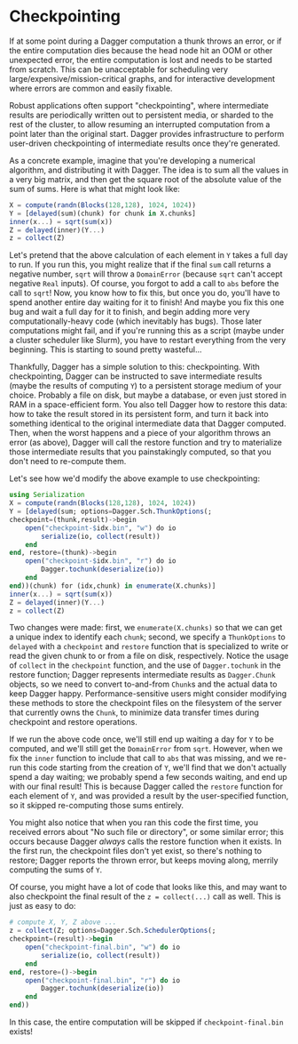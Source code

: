 # Checkpointing

If at some point during a Dagger computation a thunk throws an error, or if the
entire computation dies because the head node hit an OOM or other unexpected
error, the entire computation is lost and needs to be started from scratch.
This can be unacceptable for scheduling very large/expensive/mission-critical
graphs, and for interactive development where errors are common and easily
fixable.

Robust applications often support "checkpointing", where intermediate results
are periodically written out to persistent media, or sharded to the rest of the
cluster, to allow resuming an interrupted computation from a point later than
the original start. Dagger provides infrastructure to perform user-driven
checkpointing of intermediate results once they're generated.

As a concrete example, imagine that you're developing a numerical algorithm,
and distributing it with Dagger. The idea is to sum all the values in a very
big matrix, and then get the square root of the absolute value of the sum of
sums. Here is what that might look like:

```julia
X = compute(randn(Blocks(128,128), 1024, 1024))
Y = [delayed(sum)(chunk) for chunk in X.chunks]
inner(x...) = sqrt(sum(x))
Z = delayed(inner)(Y...)
z = collect(Z)
```

Let's pretend that the above calculation of each element in `Y` takes a full
day to run. If you run this, you might realize that if the final `sum` call
returns a negative number, `sqrt` will throw a `DomainError` (because `sqrt`
can't accept negative `Real` inputs). Of course, you forgot to add a call to
`abs` before the call to `sqrt`! Now, you know how to fix this, but once you
do, you'll have to spend another entire day waiting for it to finish! And maybe
you fix this one bug and wait a full day for it to finish, and begin adding
more very computationally-heavy code (which inevitably has bugs). Those later
computations might fail, and if you're running this as a script (maybe under a
cluster scheduler like Slurm), you have to restart everything from the very
beginning. This is starting to sound pretty wasteful...

Thankfully, Dagger has a simple solution to this: checkpointing. With
checkpointing, Dagger can be instructed to save intermediate results (maybe the
results of computing `Y`) to a persistent storage medium of your choice.
Probably a file on disk, but maybe a database, or even just stored in RAM in a
space-efficient form. You also tell Dagger how to restore this data: how to
take the result stored in its persistent form, and turn it back into something
identical to the original intermediate data that Dagger computed. Then, when
the worst happens and a piece of your algorithm throws an error (as above),
Dagger will call the restore function and try to materialize those intermediate
results that you painstakingly computed, so that you don't need to re-compute
them.

Let's see how we'd modify the above example to use checkpointing:

```julia
using Serialization
X = compute(randn(Blocks(128,128), 1024, 1024))
Y = [delayed(sum; options=Dagger.Sch.ThunkOptions(;
checkpoint=(thunk,result)->begin
    open("checkpoint-$idx.bin", "w") do io
        serialize(io, collect(result))
    end
end, restore=(thunk)->begin
    open("checkpoint-$idx.bin", "r") do io
        Dagger.tochunk(deserialize(io))
    end
end))(chunk) for (idx,chunk) in enumerate(X.chunks)]
inner(x...) = sqrt(sum(x))
Z = delayed(inner)(Y...)
z = collect(Z)
```

Two changes were made: first, we `enumerate(X.chunks)` so that we can get a
unique index to identify each `chunk`; second, we specify a `ThunkOptions` to
`delayed` with a `checkpoint` and `restore` function that is specialized to
write or read the given chunk to or from a file on disk, respectively. Notice
the usage of `collect` in the `checkpoint` function, and the use of
`Dagger.tochunk` in the restore function; Dagger represents intermediate
results as `Dagger.Chunk` objects, so we need to convert to-and-from `Chunk`s
and the actual data to keep Dagger happy. Performance-sensitive users might
consider modifying these methods to store the checkpoint files on the
filesystem of the server that currently owns the `Chunk`, to minimize data
transfer times during checkpoint and restore operations.

If we run the above code once, we'll still end up waiting a day for `Y` to be
computed, and we'll still get the `DomainError` from `sqrt`. However, when we
fix the `inner` function to include that call to `abs` that was missing, and we
re-run this code starting from the creation of `Y`, we'll find that we don't
actually spend a day waiting; we probably spend a few seconds waiting, and end
up with our final result! This is because Dagger called the `restore` function
for each element of `Y`, and was provided a result by the user-specified
function, so it skipped re-computing those sums entirely.

You might also notice that when you ran this code the first time, you received
errors about "No such file or directory", or some similar error; this occurs
because Dagger *always* calls the restore function when it exists. In the first
run, the checkpoint files don't yet exist, so there's nothing to restore;
Dagger reports the thrown error, but keeps moving along, merrily computing the
sums of `Y`.

Of course, you might have a lot of code that looks like this, and may want to
also checkpoint the final result of the `z = collect(...)` call as well. This
is just as easy to do:

```julia
# compute X, Y, Z above ...
z = collect(Z; options=Dagger.Sch.SchedulerOptions(;
checkpoint=(result)->begin
    open("checkpoint-final.bin", "w") do io
        serialize(io, collect(result))
    end
end, restore=()->begin
    open("checkpoint-final.bin", "r") do io
        Dagger.tochunk(deserialize(io))
    end
end))
```

In this case, the entire computation will be skipped if `checkpoint-final.bin`
exists!
